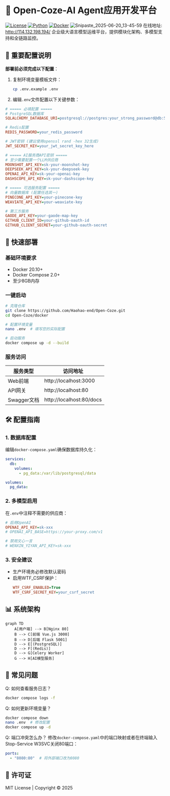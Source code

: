 # 🚀 Open-Coze-AI Agent应用开发平台

[![License](https://img.shields.io/badge/license-MIT-blue.svg)](LICENSE)
[![Python](https://img.shields.io/badge/python-3.9+-blue.svg)](https://www.python.org/)
[![Docker](https://img.shields.io/badge/docker-20.10+-blue.svg)](https://www.docker.com/)
![Snipaste_2025-06-20_13-45-59](https://github.com/user-attachments/assets/08eefb6f-e636-428b-91c5-e700315eb088)
在线地址: http://114.132.198.194/
企业级大语言模型运维平台，提供模块化架构、多模型支持和全链路监控。

## 🔐 重要配置说明

**部署前必须完成以下配置**：

1. 复制环境变量模板文件：
   ```bash
   cp .env.example .env
   ```

2. 编辑`.env`文件配置以下关键参数：

```ini
# ===== 必填配置 =====
# PostgreSQL数据库
SQLALCHEMY_DATABASE_URI=postgresql://postgres:your_strong_password@db:5432/llmops

# Redis配置
REDIS_PASSWORD=your_redis_password

# JWT密钥 (建议使用openssl rand -hex 32生成)
JWT_SECRET_KEY=your_jwt_secret_key_here

# ===== AI服务商API密钥 =====
# 至少需要配置一个LLM供应商
MOONSHOT_API_KEY=sk-your-moonshot-key
DEEPSEEK_API_KEY=sk-your-deepseek-key
OPENAI_API_KEY=sk-your-openai-key
DASHSCOPE_API_KEY=sk-your-dashscope-key

# ===== 可选服务配置 =====
# 向量数据库 (配置任选其一)
PINECONE_API_KEY=your-pinecone-key
WEAVIATE_API_KEY=your-weaviate-key

# 第三方服务
GAODE_API_KEY=your-gaode-map-key
GITHUB_CLIENT_ID=your-github-oauth-id
GITHUB_CLIENT_SECRET=your-github-oauth-secret
```

## 🚀 快速部署

### 基础环境要求
- Docker 20.10+
- Docker Compose 2.0+
- 至少8GB内存

### 一键启动
```bash
# 克隆仓库
git clone https://github.com/Haohao-end/Open-Coze.git
cd Open-Coze/docker

# 配置环境变量
nano .env  # 填写您的实际配置

# 启动服务
docker compose up -d --build
```

### 服务访问
| 服务类型    | 访问地址                 |
| ----------- | ------------------------ |
| Web前端     | http://localhost:3000    |
| API网关     | http://localhost:80      |
| Swagger文档 | http://localhost:80/docs |

## 🛠️ 配置指南

### 1. 数据库配置
编辑`docker-compose.yaml`确保数据库持久化：
```yaml
services:
  db:
    volumes:
      - pg_data:/var/lib/postgresql/data

volumes:
  pg_data:
```

### 2. 多模型启用
在`.env`中注释不需要的供应商：
```ini
# 启用OpenAI
OPENAI_API_KEY=sk-xxx
# OPENAI_API_BASE=https://your-proxy.com/v1

# 禁用文心一言
# WENXIN_YIYAN_API_KEY=sk-xxx
```

### 3. 安全建议
- 生产环境务必修改默认密码
- 启用WTF_CSRF保护：
  ```ini
  WTF_CSRF_ENABLED=True
  WTF_CSRF_SECRET_KEY=your_csrf_secret
  ```

## 📊 系统架构

```mermaid
graph TD
    A[用户端] --> B[Nginx 80]
    B --> C[前端 Vue.js 3000]
    B --> D[后端 Flask 5001]
    D --> E[(PostgreSQL)]
    D --> F[(Redis)]
    D --> G[Celery Worker]
    G --> H[AI模型服务]
```

## 🔧 常见问题

Q: 如何查看服务日志？
```bash
docker compose logs -f
```

Q: 如何更新环境变量？
```bash
docker compose down
nano .env  # 修改配置
docker compose up -d
```

Q: 端口冲突怎么办？
修改`docker-compose.yaml`中的端口映射或者在终端输入Stop-Service W3SVC关闭80端口：

```yaml
ports:
  - "8080:80"  # 将外部端口改为8080
```

## 📜 许可证
MIT License | Copyright © 2025 

